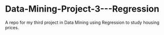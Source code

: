 # Data-Mining-Project-3---Regression
A repo for my third project in Data Mining using Regression to study housing prices. 
